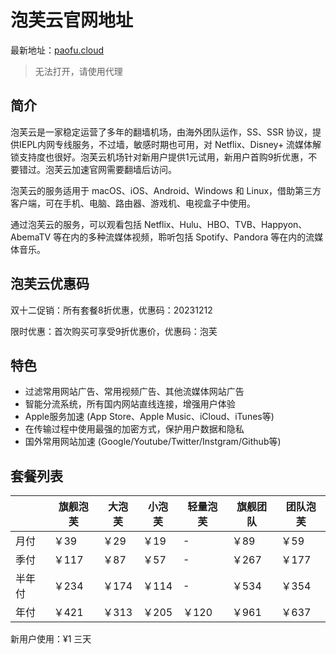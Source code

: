 # 泡芙云官网地址

最新地址：[paofu.cloud](https://www.paofu.cloud/auth/register?code=Gv3n)

> 无法打开，请使用代理

## 简介

泡芙云是一家稳定运营了多年的翻墙机场，由海外团队运作，SS、SSR 协议，提供IEPL内网专线服务，不过墙，敏感时期也可用，对 Netflix、Disney+ 流媒体解锁支持度也很好。泡芙云机场针对新用户提供1元试用，新用户首购9折优惠，不要错过。泡芙云加速官网需要翻墙后访问。

泡芙云的服务适用于 macOS、iOS、Android、Windows 和 Linux，借助第三方客户端，可在手机、电脑、路由器、游戏机、电视盒子中使用。

通过泡芙云的服务，可以观看包括 Netflix、Hulu、HBO、TVB、Happyon、AbemaTV 等在内的多种流媒体视频，聆听包括 Spotify、Pandora 等在内的流媒体音乐。

## 泡芙云优惠码

双十二促销：所有套餐8折优惠，优惠码：20231212

限时优惠：首次购买可享受9折优惠价，优惠码：泡芙

## 特色

* 过滤常用网站广告、常用视频广告、其他流媒体网站广告
* 智能分流系统，所有国内网站直线连接，增强用户体验
* Apple服务加速 (App Store、Apple Music、iCloud、iTunes等)
* 在传输过程中使用最强的加密方式，保护用户数据和隐私
* 国外常用网站加速 (Google/Youtube/Twitter/Instgram/Github等)

## 套餐列表

||旗舰泡芙|大泡芙|小泡芙|轻量泡芙|旗舰团队|团队泡芙|
|----|----|----|----|----|----|----|
|月付|￥39|￥29|￥19|-|￥89|￥59|
|季付|￥117|￥87|￥57|-|￥267|￥177|
|半年付|￥234|￥174|￥114|-|￥534|￥354|
|年付|￥421|￥313|￥205|￥120|￥961|￥637|

新用户使用：¥1 三天
